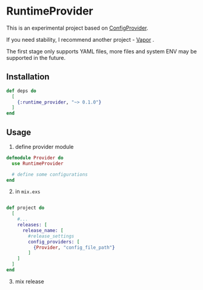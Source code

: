 # RuntimeProvider

This is an experimental project based on [ConfigProvider](https://hexdocs.pm/elixir/1.13.3/Config.Provider.html).

If you need stability, I recommend another project - [Vapor](https://github.com/elixir-toniq/vapor) .

The first stage only supports YAML files, more files and system ENV may be supported in the future.

## Installation

```elixir
def deps do
  [
    {:runtime_provider, "~> 0.1.0"}
  ]
end
```

## Usage

1. define provider module

```elixir
defmodule Provider do
  use RuntimeProvider

  # define some configurations
end
```

2. in `mix.exs`

```elixir

def project do
  [
    #...
	releases: [
	  release_name: [
	    #release_settings
		config_providers: [
		  {Provider, "config_file_path"}
	    ]
	]
  ]
end
```

3. mix release
